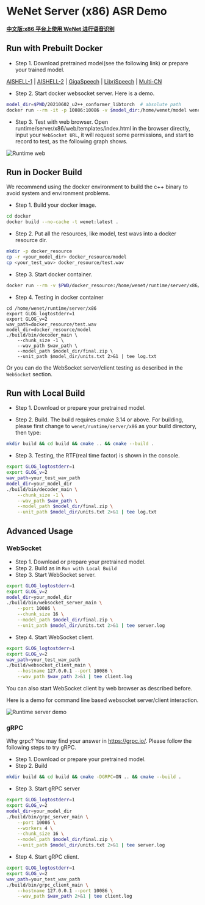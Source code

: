 # WeNet Server (x86) ASR Demo

**[中文版:x86 平台上使用 WeNet 进行语音识别](./README_CN.md)**

## Run with Prebuilt Docker

* Step 1. Download pretrained model(see the following link) or prepare your trained model.

[AISHELL-1](https://wenet-1256283475.cos.ap-shanghai.myqcloud.com/models/aishell/20210601_u2%2B%2B_conformer_libtorch.tar.gz)
| [AISHELL-2](https://wenet-1256283475.cos.ap-shanghai.myqcloud.com/models/aishell2/20210618_u2pp_conformer_libtorch.tar.gz)
| [GigaSpeech](https://wenet-1256283475.cos.ap-shanghai.myqcloud.com/models/gigaspeech/20210728_u2pp_conformer_libtorch.tar.gz)
| [LibriSpeech](https://wenet-1256283475.cos.ap-shanghai.myqcloud.com/models/librispeech/20210610_u2pp_conformer_libtorch.tar.gz)
| [Multi-CN](https://wenet-1256283475.cos.ap-shanghai.myqcloud.com/models/multi_cn/20210815_unified_conformer_libtorch.tar.gz)


* Step 2. Start docker websocket server. Here is a demo.

``` sh
model_dir=$PWD/20210602_u2++_conformer_libtorch  # absolute path
docker run --rm -it -p 10086:10086 -v $model_dir:/home/wenet/model wenetorg/wenet-mini:latest bash /home/run.sh
```

* Step 3. Test with web browser. Open runtime/server/x86/web/templates/index.html in the browser directly, input your `WebSocket URL`, it will request some permissions, and start to record to test, as the following graph shows.

![Runtime web](../../../docs/images/runtime_web.png)

## Run in Docker Build

We recommend using the docker environment to build the c++ binary to avoid
system and environment problems.

* Step 1. Build your docker image.

``` sh
cd docker
docker build --no-cache -t wenet:latest .
```

* Step 2. Put all the resources, like model, test wavs into a docker resource dir.

``` sh
mkdir -p docker_resource
cp -r <your_model_dir> docker_resource/model
cp <your_test_wav> docker_resource/test.wav
```

* Step 3. Start docker container.
``` sh
docker run --rm -v $PWD/docker_resource:/home/wenet/runtime/server/x86/docker_resource -it wenet bash
```

* Step 4. Testing in docker container
```
cd /home/wenet/runtime/server/x86
export GLOG_logtostderr=1
export GLOG_v=2
wav_path=docker_resource/test.wav
model_dir=docker_resource/model
./build/bin/decoder_main \
    --chunk_size -1 \
    --wav_path $wav_path \
    --model_path $model_dir/final.zip \
    --unit_path $model_dir/units.txt 2>&1 | tee log.txt
```

Or you can do the WebSocket server/client testing as described in the `WebSocket` section.

## Run with Local Build

* Step 1. Download or prepare your pretrained model.

* Step 2. Build. The build requires cmake 3.14 or above. For building, please first change to `wenet/runtime/server/x86` as your build directory, then type:

``` sh
mkdir build && cd build && cmake .. && cmake --build .
```

* Step 3. Testing, the RTF(real time factor) is shown in the console.

``` sh
export GLOG_logtostderr=1
export GLOG_v=2
wav_path=your_test_wav_path
model_dir=your_model_dir
./build/bin/decoder_main \
    --chunk_size -1 \
    --wav_path $wav_path \
    --model_path $model_dir/final.zip \
    --unit_path $model_dir/units.txt 2>&1 | tee log.txt
```


## Advanced Usage

### WebSocket

* Step 1. Download or prepare your pretrained model.
* Step 2. Build as in `Run with Local Build`
* Step 3. Start WebSocket server.

``` sh
export GLOG_logtostderr=1
export GLOG_v=2
model_dir=your_model_dir
./build/bin/websocket_server_main \
    --port 10086 \
    --chunk_size 16 \
    --model_path $model_dir/final.zip \
    --unit_path $model_dir/units.txt 2>&1 | tee server.log
```
* Step 4. Start WebSocket client.

```sh
export GLOG_logtostderr=1
export GLOG_v=2
wav_path=your_test_wav_path
./build/websocket_client_main \
    --hostname 127.0.0.1 --port 10086 \
    --wav_path $wav_path 2>&1 | tee client.log
```

You can also start WebSocket client by web browser as described before.

Here is a demo for command line based websocket server/client interaction.

![Runtime server demo](../../../docs/images/runtime_server.gif)

### gRPC

Why grpc? You may find your answer in https://grpc.io/.
Please follow the following steps to try gRPC.

* Step 1. Download or prepare your pretrained model.
* Step 2. Build
``` sh
mkdir build && cd build && cmake -DGRPC=ON .. && cmake --build .
```
* Step 3. Start gRPC server

``` sh
export GLOG_logtostderr=1
export GLOG_v=2
model_dir=your_model_dir
./build/bin/grpc_server_main \
    --port 10086 \
    --workers 4 \
    --chunk_size 16 \
    --model_path $model_dir/final.zip \
    --unit_path $model_dir/units.txt 2>&1 | tee server.log
```

* Step 4. Start gRPC client.

```sh
export GLOG_logtostderr=1
export GLOG_v=2
wav_path=your_test_wav_path
./build/bin/grpc_client_main \
    --hostname 127.0.0.1 --port 10086 \
    --wav_path $wav_path 2>&1 | tee client.log
```

